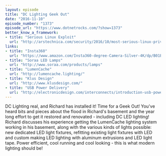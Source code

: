 ```yaml
---
layout: episode
title: "DC Lighting Geek Out"
date: "2016-11-10"
episode_number: "1373"
episode_url: "https://www.dotnetrocks.com/?show=1373"
better_know_a_framework:
- title: "Serious Linux Exploit"
  url: "http://arstechnica.com/security/2016/10/most-serious-linux-privilege-escalation-bug-ever-is-under-active-exploit/"
links:
- title: "Insta360"
  url: "https://www.amazon.com/Insta360-degree-Camera-Silver-4K/dp/B01ECYRQT2"
- title: "Soraa LED Lamps"
  url: "http://www.soraa.com/products/lamps"
- title: "LumenCache"
  url: "http://lumencache.lighting/"
- title: "Klus Design"
  url: "http://www.klusdesign.com/"
- title: "USB Power Delivery"
  url: "http://electronicdesign.com/interconnects/introduction-usb-power-delivery"
---
```


DC Lighting real, and Richard has installed it! Time for a Geek Out! You've heard bits and pieces about the flood in Richard's basement and the year long effort to get it restored and renovated - including DC LED lighting! Richard discusses his experience getting the LumenCache lighting system working in his basement, along with the various kinds of lights possible: new dedicated LED light fixtures, refitting existing light fixtures with LED and custom making LED lighting with aluminum extrusions and LED light tape. Power efficient, cool running and cool looking - this is what modern lighting should be!
